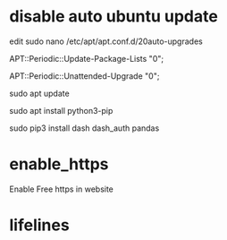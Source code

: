 # disable auto ubuntu update
edit sudo nano /etc/apt/apt.conf.d/20auto-upgrades

APT::Periodic::Update-Package-Lists "0";

APT::Periodic::Unattended-Upgrade "0";

sudo apt update

sudo apt install python3-pip

sudo pip3 install dash dash_auth pandas

# enable_https
Enable Free https in website

# lifelines
